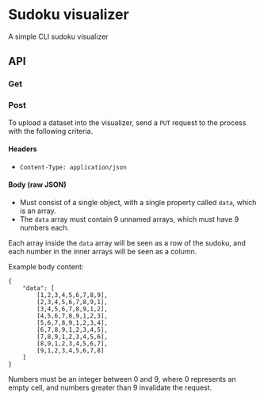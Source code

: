 # Sudoku visualizer
A simple CLI sudoku visualizer

## API
### Get


### Post
To upload a dataset into the visualizer, send a `PUT` request to the process with the following criteria.

#### Headers
- `Content-Type: application/json`

#### Body (raw JSON)
- Must consist of a single object, with a single property called `data`, which is an array.
- The `data` array must contain 9 unnamed arrays, which must have 9 numbers each.

Each array inside the `data` array will be seen as a row of the sudoku, and each number in the inner arrays will be seen as a column.

Example body content:
```
{
    "data": [
        [1,2,3,4,5,6,7,8,9],
        [2,3,4,5,6,7,8,9,1],
        [3,4,5,6,7,8,9,1,2],
        [4,5,6,7,8,9,1,2,3],
        [5,6,7,8,9,1,2,3,4],
        [6,7,8,9,1,2,3,4,5],
        [7,8,9,1,2,3,4,5,6],
        [8,9,1,2,3,4,5,6,7],
        [9,1,2,3,4,5,6,7,8]
    ]
}
```

Numbers must be an integer between 0 and 9, where 0 represents an empty cell, and numbers greater than 9 invalidate the request.